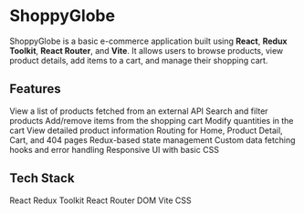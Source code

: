 #  ShoppyGlobe

ShoppyGlobe is a basic e-commerce application built using **React**, **Redux Toolkit**, **React Router**, and **Vite**. It allows users to browse products, view product details, add items to a cart, and manage their shopping cart.


##  Features

 View a list of products fetched from an external API
 Search and filter products
 Add/remove items from the shopping cart
 Modify quantities in the cart
 View detailed product information
 Routing for Home, Product Detail, Cart, and 404 pages
 Redux-based state management
 Custom data fetching hooks and error handling
 Responsive UI with basic CSS


##  Tech Stack

 React
 Redux Toolkit
 React Router DOM
 Vite
 CSS 